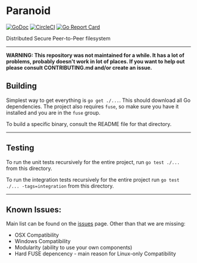 Paranoid
========
[![GoDoc](https://godoc.org/github.com/pp2p/paranoid?status.svg)](https://godoc.org/github.com/pp2p/paranoid)
[![CircleCI](https://circleci.com/gh/pp2p/paranoid/tree/master.svg?style=shield)](https://circleci.com/gh/pp2p/paranoid/tree/master)
[![Go Report Card](https://goreportcard.com/badge/github.com/pp2p/paranoid)](https://goreportcard.com/report/github.com/pp2p/paranoid)

Distributed Secure Peer-to-Peer filesystem

---

__WARNING: This repository was not maintained for a while. It has a lot of
problems, probably doesn't work in lot of places. If you want to help out
please consult CONTRIBUTING.md and/or create an issue.__

## Building
Simplest way to get everything is `go get ./...`. This should download all
Go dependencies. The project also requires `fuse`, so make sure you have it
installed and you are in the `fuse` group.

To build a specific binary, consult the README file for that directory.

---

## Testing
To run the unit tests recursively for the entire project, run `go test ./...` from this directory.

To run the integration tests recursively for the entire project run `go test ./... -tags=integration` from this directory.

---

## Known Issues:
Main list can be found on the [issues](https://github.com/pp2p/issues) page.
Other than that we are missing:

- OSX Compatibility
- Windows Compatibility
- Modularity (ability to use your own components)
- Hard FUSE depencency - main reason for Linux-only Compatibility
